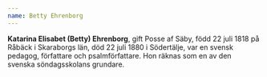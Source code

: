 ```yaml
---
name: Betty Ehrenborg
---
```


**Katarina Elisabet (Betty) Ehrenborg**, gift Posse af Säby, född 22 juli 1818 på Råbäck i Skaraborgs län, död 22 juli 1880 i Södertälje, var en svensk pedagog, författare och psalmförfattare. Hon räknas som en av den svenska söndagsskolans grundare. 
